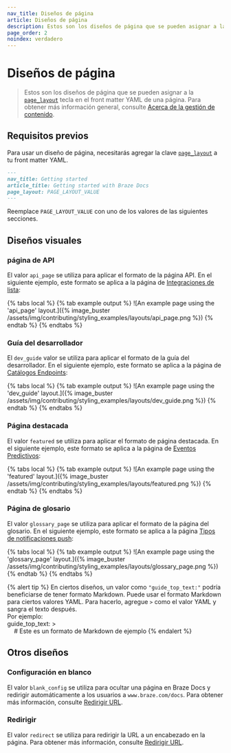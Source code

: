 ```yaml
---
nav_title: Diseños de página
article: Diseños de página
description: Estos son los diseños de página que se pueden asignar a la tecla `page_layout` en el front matter YAML de una página.
page_order: 2
noindex: verdadero
---
```


#  Diseños de página

> Estos son los diseños de página que se pueden asignar a la [`page_layout`]({{site.baseurl}}/contributing/yaml_front_matter/metadata/#page-layout) tecla en el front matter YAML de una página. Para obtener más información general, consulte [Acerca de la gestión de contenido]({{site.baseurl}}/contributing/content_management/#layouts).

## Requisitos previos

Para usar un diseño de página, necesitarás agregar la clave [`page_layout`]({{site.baseurl}}/contributing/yaml_front_matter/metadata/#page-layout) a tu front matter YAML.

```markdown
---
nav_title: Getting started
article_title: Getting started with Braze Docs
page_layout: PAGE_LAYOUT_VALUE
---
```

Reemplace `PAGE_LAYOUT_VALUE` con uno de los valores de las siguientes secciones.

## Diseños visuales

### página de API

El valor `api_page` se utiliza para aplicar el formato de la página API. En el siguiente ejemplo, este formato se aplica a la página de [Integraciones de lista]({{site.baseurl}}/api/endpoints/cdi/get_integration_list/):

{% tabs local %}
{% tab example output %}
![An example page using the 'api_page' layout.]({% image_buster /assets/img/contributing/styling_examples/layouts/api_page.png %})
{% endtab %}
{% endtabs %}

### Guía del desarrollador

El `dev_guide` valor se utiliza para aplicar el formato de la guía del desarrollador. En el siguiente ejemplo, este formato se aplica a la página de [Catálogos Endpoints]({{site.baseurl}}/api/endpoints/catalogs): 

{% tabs local %}
{% tab example output %}
![An example page using the 'dev_guide' layout.]({% image_buster /assets/img/contributing/styling_examples/layouts/dev_guide.png %})
{% endtab %}
{% endtabs %}

### Página destacada

El valor `featured` se utiliza para aplicar el formato de página destacada. En el siguiente ejemplo, este formato se aplica a la página de [Eventos Predictivos]({{site.baseurl}}/user_guide/sage_ai/predictive_suite/predictive_events):

{% tabs local %}
{% tab example output %}
![An example page using the 'featured' layout.]({% image_buster /assets/img/contributing/styling_examples/layouts/featured.png %})
{% endtab %}
{% endtabs %}

### Página de glosario

El valor `glossary_page` se utiliza para aplicar el formato de la página del glosario. En el siguiente ejemplo, este formato se aplica a la página [Tipos de notificaciones push]({{site.baseurl}}/user_guide/message_building_by_channel/push/types):

{% tabs local %}
{% tab example output %}
![An example page using the 'glossary_page' layout.]({% image_buster /assets/img/contributing/styling_examples/layouts/glossary_page.png %})
{% endtab %}
{% endtabs %}

{% alert tip %}
En ciertos diseños, un valor como `"guide_top_text:"` podría beneficiarse de tener formato Markdown. Puede usar el formato Markdown para ciertos valores YAML. Para hacerlo, agregue `>` como el valor YAML y sangra el texto después.
<br>
Por ejemplo:<br>
guide_top_text: ><br>
    \# Este es un formato de Markdown de ejemplo
{% endalert %}

## Otros diseños

### Configuración en blanco

El valor `blank_config` se utiliza para ocultar una página en Braze Docs y redirigir automáticamente a los usuarios a `www.braze.com/docs`. Para obtener más información, consulte [Redirigir URL]({{site.baseurl}}/contributing/content_management/redirecting_urls/?tab=home%20page#redirecting-a-page).

### Redirigir

El valor `redirect` se utiliza para redirigir la URL a un encabezado en la página. Para obtener más información, consulte [Redirigir URL]({{site.baseurl}}/contributing/content_management/redirecting_urls/#redirecting-a-heading).
